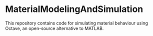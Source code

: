 # MaterialModelingAndSimulation
This repository contains code for simulating material behaviour using Octave, an open-source alternative to MATLAB.
